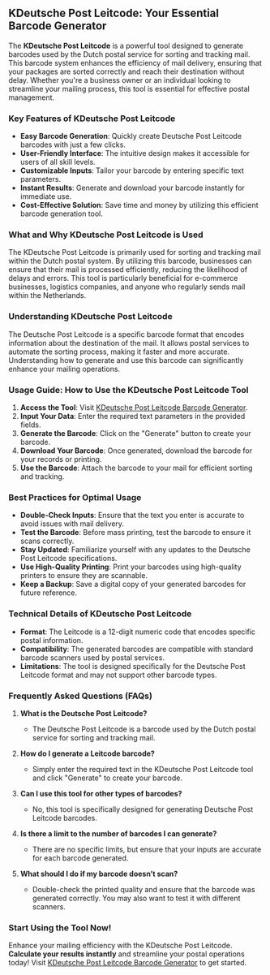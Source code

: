 ## KDeutsche Post Leitcode: Your Essential Barcode Generator

The **KDeutsche Post Leitcode** is a powerful tool designed to generate barcodes used by the Dutch postal service for sorting and tracking mail. This barcode system enhances the efficiency of mail delivery, ensuring that your packages are sorted correctly and reach their destination without delay. Whether you're a business owner or an individual looking to streamline your mailing process, this tool is essential for effective postal management.

### Key Features of KDeutsche Post Leitcode

- **Easy Barcode Generation**: Quickly create Deutsche Post Leitcode barcodes with just a few clicks.
- **User-Friendly Interface**: The intuitive design makes it accessible for users of all skill levels.
- **Customizable Inputs**: Tailor your barcode by entering specific text parameters.
- **Instant Results**: Generate and download your barcode instantly for immediate use.
- **Cost-Effective Solution**: Save time and money by utilizing this efficient barcode generation tool.

### What and Why KDeutsche Post Leitcode is Used

The KDeutsche Post Leitcode is primarily used for sorting and tracking mail within the Dutch postal system. By utilizing this barcode, businesses can ensure that their mail is processed efficiently, reducing the likelihood of delays and errors. This tool is particularly beneficial for e-commerce businesses, logistics companies, and anyone who regularly sends mail within the Netherlands.

### Understanding KDeutsche Post Leitcode

The Deutsche Post Leitcode is a specific barcode format that encodes information about the destination of the mail. It allows postal services to automate the sorting process, making it faster and more accurate. Understanding how to generate and use this barcode can significantly enhance your mailing operations.

### Usage Guide: How to Use the KDeutsche Post Leitcode Tool

1. **Access the Tool**: Visit [KDeutsche Post Leitcode Barcode Generator](https://www.inayam.co/barcode/leitcode).
2. **Input Your Data**: Enter the required text parameters in the provided fields.
3. **Generate the Barcode**: Click on the "Generate" button to create your barcode.
4. **Download Your Barcode**: Once generated, download the barcode for your records or printing.
5. **Use the Barcode**: Attach the barcode to your mail for efficient sorting and tracking.

### Best Practices for Optimal Usage

- **Double-Check Inputs**: Ensure that the text you enter is accurate to avoid issues with mail delivery.
- **Test the Barcode**: Before mass printing, test the barcode to ensure it scans correctly.
- **Stay Updated**: Familiarize yourself with any updates to the Deutsche Post Leitcode specifications.
- **Use High-Quality Printing**: Print your barcodes using high-quality printers to ensure they are scannable.
- **Keep a Backup**: Save a digital copy of your generated barcodes for future reference.

### Technical Details of KDeutsche Post Leitcode

- **Format**: The Leitcode is a 12-digit numeric code that encodes specific postal information.
- **Compatibility**: The generated barcodes are compatible with standard barcode scanners used by postal services.
- **Limitations**: The tool is designed specifically for the Deutsche Post Leitcode format and may not support other barcode types.

### Frequently Asked Questions (FAQs)

1. **What is the Deutsche Post Leitcode?**
   - The Deutsche Post Leitcode is a barcode used by the Dutch postal service for sorting and tracking mail.

2. **How do I generate a Leitcode barcode?**
   - Simply enter the required text in the KDeutsche Post Leitcode tool and click "Generate" to create your barcode.

3. **Can I use this tool for other types of barcodes?**
   - No, this tool is specifically designed for generating Deutsche Post Leitcode barcodes.

4. **Is there a limit to the number of barcodes I can generate?**
   - There are no specific limits, but ensure that your inputs are accurate for each barcode generated.

5. **What should I do if my barcode doesn’t scan?**
   - Double-check the printed quality and ensure that the barcode was generated correctly. You may also want to test it with different scanners.

### Start Using the Tool Now!

Enhance your mailing efficiency with the KDeutsche Post Leitcode. **Calculate your results instantly** and streamline your postal operations today! Visit [KDeutsche Post Leitcode Barcode Generator](https://www.inayam.co/barcode/leitcode) to get started.